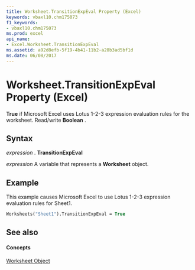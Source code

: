 ```yaml
---
title: Worksheet.TransitionExpEval Property (Excel)
keywords: vbaxl10.chm175073
f1_keywords:
- vbaxl10.chm175073
ms.prod: excel
api_name:
- Excel.Worksheet.TransitionExpEval
ms.assetid: a92d8efb-5f19-4b41-11b2-a20b3ad5bf1d
ms.date: 06/08/2017
---
```



# Worksheet.TransitionExpEval Property (Excel)

 **True** if Microsoft Excel uses Lotus 1-2-3 expression evaluation rules for the worksheet. Read/write **Boolean** .


## Syntax

 _expression_ . **TransitionExpEval**

 _expression_ A variable that represents a **Worksheet** object.


## Example

This example causes Microsoft Excel to use Lotus 1-2-3 expression evaluation rules for Sheet1.


```vb
Worksheets("Sheet1").TransitionExpEval = True
```


## See also


#### Concepts


[Worksheet Object](Excel.Worksheet.md)

